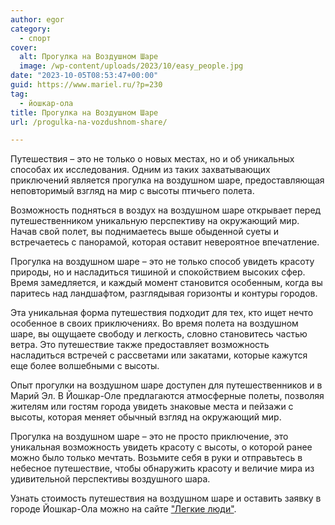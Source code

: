 ```yaml
---
author: egor
category:
  - спорт
cover:
  alt: Прогулка на Воздушном Шаре
  image: /wp-content/uploads/2023/10/easy_people.jpg
date: "2023-10-05T08:53:47+00:00"
guid: https://www.mariel.ru/?p=230
tag:
  - йошкар-ола
title: Прогулка на Воздушном Шаре
url: /progulka-na-vozdushnom-share/

---
```

Путешествия – это не только о новых местах, но и об уникальных способах их исследования. Одним из таких захватывающих приключений является прогулка на воздушном шаре, предоставляющая неповторимый взгляд на мир с высоты птичьего полета.

Возможность подняться в воздух на воздушном шаре открывает перед путешественником уникальную перспективу на окружающий мир. Начав свой полет, вы поднимаетесь выше обыденной суеты и встречаетесь с панорамой, которая оставит невероятное впечатление.

Прогулка на воздушном шаре – это не только способ увидеть красоту природы, но и насладиться тишиной и спокойствием высоких сфер. Время замедляется, и каждый момент становится особенным, когда вы паритесь над ландшафтом, разглядывая горизонты и контуры городов.

Эта уникальная форма путешествия подходит для тех, кто ищет нечто особенное в своих приключениях. Во время полета на воздушном шаре, вы ощущаете свободу и легкость, словно становитесь частью ветра. Это путешествие также предоставляет возможность насладиться встречей с рассветами или закатами, которые кажутся еще более волшебными с высоты.

Опыт прогулки на воздушном шаре доступен для путешественников и в Марий Эл. В Йошкар-Оле предлагаются атмосферные полеты, позволяя жителям или гостям города увидеть знаковые места и пейзажи с высоты, которая меняет обычный взгляд на окружающий мир.

Прогулка на воздушном шаре – это не просто приключение, это уникальная возможность увидеть красоту с высоты, о которой ранее можно было только мечтать. Возьмите себя в руки и отправьтесь в небесное путешествие, чтобы обнаружить красоту и величие мира из удивительной перспективы воздушного шара.

Узнать стоимость путешествия на воздушном шаре и оставить заявку в городе Йошкар-Ола можно на сайте ["Легкие люди"](http://www.ll12.ru/).
